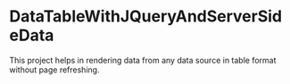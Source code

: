 # DataTableWithJQueryAndServerSideData
This project helps in rendering data from any data source in table format without page refreshing.
